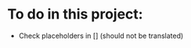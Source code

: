 # To do in this project:

- Check placeholders in [] (should not be translated)

<!-- < EMPTY TODO LIST > -->
